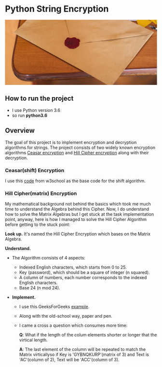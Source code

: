 # Python String Encryption

![image](https://raw.githubusercontent.com/mohamedayman28/python_string_encryption/main/github_cover_4_python_secret_message_repo.jpg)

## How to run the project
* I use Python version 3.6
* so run **python3.6**

## Overview
The goal of this project is to implement encryption and decryption algorithms for strings. The project consists of two widely known encryption algorithms [Ceasar encryption](https://www.geeksforgeeks.org/caesar-cipher-in-cryptography/) and [Hill Cipher encryption](https://www.geeksforgeeks.org/hill-cipher/) along with their decryption.

### Ceasar(shift) Encryption
I use this [code](https://www.w3resource.com/python-exercises/string/python-data-type-string-exercise-25.php) from w3school as the base code for the shift algorithm.

### Hill Cipher(matrix) Encryption

My mathematical background not behind the basics which took me much time to understand the Algebra behind this Cipher.
Now, I do understand how to solve the Matrix Algebras but I get stuck at the task implementation point, anyway, here is how I managed to solve the Hill Cipher Algorithm before getting to the stuck point:

**Look up.**
It's named the Hill Cipher Encryption which bases on the Matrix Algebra.
  
**Understand.**
* The Algorithm consists of 4 aspects:
  * Indexed English characters, which starts from 0 to 25.
  * Key (password), which should be a square of integer (n squared).
  * A column of numbers, each number corresponds to the indexed English characters.
  * Base 24 (n mod 24).
    
* **Implement.**
  * I use this GeeksForGeeks [example](https://www.geeksforgeeks.org/hill-cipher/).
  * Along with the old-school way, paper and pen.
  * I came a cross a question which consumes more time:
  
    **Q**: What if the length of the colum elements shorter or longer that the virtical length.
    
    **A**: The last element of the column will be repeated to match the Matrix virticallyso if Key is 'GYBNQKURP'(matrix of 3) and Text is 'AC'(column of 2), Text will be 'ACC'(column of 3).
